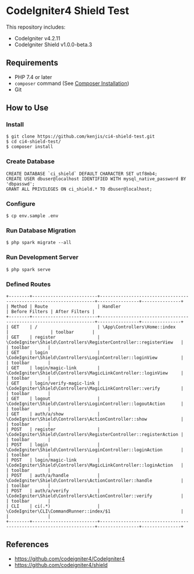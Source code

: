 # CodeIgniter4 Shield Test

This repository includes:

- CodeIgniter v4.2.11
- CodeIgniter Shield v1.0.0-beta.3

## Requirements

- PHP 7.4 or later
- `composer` command (See [Composer Installation](https://getcomposer.org/doc/00-intro.md#installation-linux-unix-macos))
- Git

## How to Use

### Install

```console
$ git clone https://github.com/kenjis/ci4-shield-test.git
$ cd ci4-shield-test/
$ composer install
```

### Create Database

```mysql
CREATE DATABASE `ci_shield` DEFAULT CHARACTER SET utf8mb4;
CREATE USER dbuser@localhost IDENTIFIED WITH mysql_native_password BY 'dbpasswd';
GRANT ALL PRIVILEGES ON ci_shield.* TO dbuser@localhost;
```

### Configure

```console
$ cp env.sample .env
```

### Run Database Migration

```console
$ php spark migrate --all
```

### Run Development Server

```console
$ php spark serve
```

### Defined Routes

```console
+--------+-------------------------+--------------------------------------------------------------------+----------------+---------------+
| Method | Route                   | Handler                                                            | Before Filters | After Filters |
+--------+-------------------------+--------------------------------------------------------------------+----------------+---------------+
| GET    | /                       | \App\Controllers\Home::index                                       |                | toolbar       |
| GET    | register                | \CodeIgniter\Shield\Controllers\RegisterController::registerView   |                | toolbar       |
| GET    | login                   | \CodeIgniter\Shield\Controllers\LoginController::loginView         |                | toolbar       |
| GET    | login/magic-link        | \CodeIgniter\Shield\Controllers\MagicLinkController::loginView     |                | toolbar       |
| GET    | login/verify-magic-link | \CodeIgniter\Shield\Controllers\MagicLinkController::verify        |                | toolbar       |
| GET    | logout                  | \CodeIgniter\Shield\Controllers\LoginController::logoutAction      |                | toolbar       |
| GET    | auth/a/show             | \CodeIgniter\Shield\Controllers\ActionController::show             |                | toolbar       |
| POST   | register                | \CodeIgniter\Shield\Controllers\RegisterController::registerAction |                | toolbar       |
| POST   | login                   | \CodeIgniter\Shield\Controllers\LoginController::loginAction       |                | toolbar       |
| POST   | login/magic-link        | \CodeIgniter\Shield\Controllers\MagicLinkController::loginAction   |                | toolbar       |
| POST   | auth/a/handle           | \CodeIgniter\Shield\Controllers\ActionController::handle           |                | toolbar       |
| POST   | auth/a/verify           | \CodeIgniter\Shield\Controllers\ActionController::verify           |                | toolbar       |
| CLI    | ci(.*)                  | \CodeIgniter\CLI\CommandRunner::index/$1                           |                |               |
+--------+-------------------------+--------------------------------------------------------------------+----------------+---------------+
```

## References

- https://github.com/codeigniter4/CodeIgniter4
- https://github.com/codeigniter4/shield
